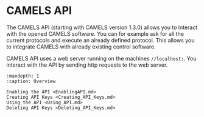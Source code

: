 # CAMELS API

The CAMELS API (starting with CAMELS version 1.3.0) allows you to interact with the opened CAMELS software. You can for example ask for all the current protocols and execute an already defined protocol. This allows you to integrate CAMELS with already existing control software.

CAMELS API uses a web server running on the machines `//localhost:`. You interact with the API by sending http requests to the web server.

```{toctree}
:maxdepth: 1
:caption: Overview

Enabling the API <EnablingAPI.md>
Creating API Keys <Creating_API_Keys.md>
Using the API <Using_API.md>
Deleting API Keys <Deleting_API_Keys.md>
```



